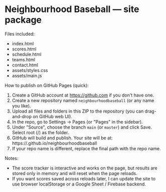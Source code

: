 Neighbourhood Baseball — site package
===================================

Files included:
- index.html
- scores.html
- schedule.html
- teams.html
- contact.html
- assets/styles.css
- assets/main.js

How to publish on GitHub Pages (quick):
1. Create a GitHub account at https://github.com if you don't have one.
2. Create a new repository named `neighbourhoodbaseball` (or any name you like).
3. Upload all files and folders in this ZIP to the repository (you can drag-and-drop on GitHub web UI).
4. In the repo, go to Settings → Pages (or "Pages" in the sidebar).
5. Under "Source", choose the branch `main` (or `master`) and click Save. Select root (/) as the folder.
6. GitHub will build and publish. Your site will be at:
   https://<your-github-username>.github.io/neighbourhoodbaseball
7. If your repo name is different, replace the final path with the repo name.

Notes:
- The score tracker is interactive and works on the page, but results are stored only in memory and will reset when the page reloads.
- If you want scores saved across reloads later, I can update the site to use browser localStorage or a Google Sheet / Firebase backend.
